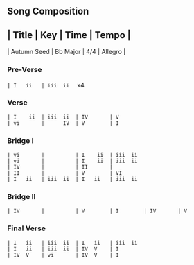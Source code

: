 ## Song Composition

| Title | Key | Time | Tempo |
---
| Autumn Seed | Bb Major | 4/4 | Allegro |

### Pre-Verse
`| I   ii   | iii  ii  `  x4

### Verse
```
| I    ii  | iii  ii  | IV       | V
| vi       |      IV  | V        | I
```

### Bridge I
```
| vi       |          | I    ii  | iii  ii 
| vi       |          | I    ii  | iii  ii 
| IV       |          | II       |
| II       |          | V        | VI
| I   ii   | iii  ii  | I   ii   | iii  ii   
```

### Bridge II
`| IV       |          | V        | I        | IV       | V`

### Final Verse
```
| I   ii   | iii  ii  | I   ii   | iii  ii   
| I   ii   | iii  ii  | IV  V    | I
| IV  V    | vi       | IV  V    | I
```
